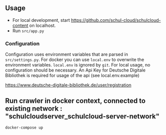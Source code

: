 ## Usage

- For local development, start https://github.com/schul-cloud/schulcloud-content on localhost.
- Run `src/app.py`

### Configuration

Configuration uses environment variables that are parsed in `src/settings.py`.
For docker you can use `local.env` to overwrite the environment variables. `local.env` is ignored by `git`.
For local usage, no configuration should be necessary.
An Api Key for Deutsche Digitale Bibliothek is required for usage of the api
(see local.env.example)

https://www.deutsche-digitale-bibliothek.de/user/registration


## Run crawler  in docker context, connected to existing network : "schulcloudserver_schulcloud-server-network"

`docker-compose up`
